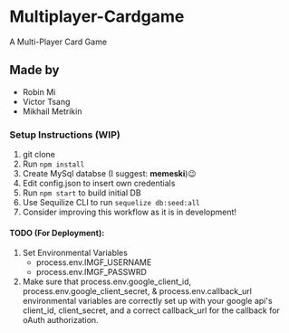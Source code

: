 # Multiplayer-Cardgame
A Multi-Player Card Game

## Made by
- Robin Mi
- Victor Tsang
- Mikhail Metrikin


### Setup Instructions (WIP)

1. git clone
1. Run `npm install`
1. Create MySql databse (I suggest: **memeski**):wink:
1. Edit config.json to insert own credentials
1. Run `npm start` to build initial DB
1. Use Sequilize CLI to run `sequelize db:seed:all`
1. Consider improving this workflow as it is in development!


#### TODO (For Deployment):

1. Set Environmental Variables
    -  process.env.IMGF_USERNAME
    -  process.env.IMGF_PASSWRD
1. Make sure that process.env.google_client_id, process.env.google_client_secret, & process.env.callback_url environmental variables are correctly set up with your google api's client_id, client_secret, and a correct callback_url for the callback for oAuth authorization. 